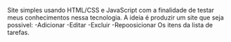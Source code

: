 Site simples usando HTML/CSS e JavaScript com a finalidade de testar meus conhecimentos nessa tecnologia.
A ideia é produzir um site que seja possivel:
-Adicionar
-Editar
-Excluir
-Repoosicionar
Os itens da lista de tarefas.
